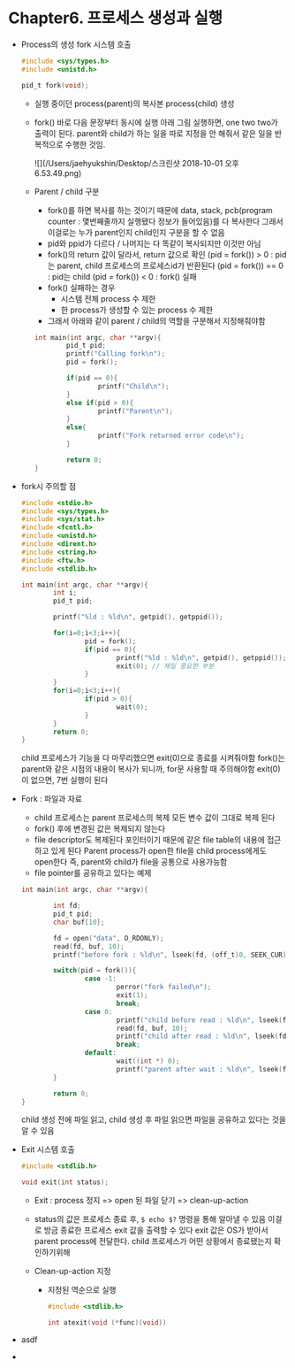 # Chapter6. 프로세스 생성과 실행 

- Process의 생성
  fork 시스템 호출

  ```c
  #include <sys/types.h>
  #include <unistd.h>

  pid_t fork(void);
  ```

  - 실행 중이던 process(parent)의 복사본 process(child) 생성

  - fork() 바로 다음 문장부터 동시에 실행
    아래 그림 실행하면, one two two가 출력이 된다.
    parent와 child가 하는 일을 따로 지정을 안 해줘서 같은 일을 반복적으로 수행한 것임.

    ![](/Users/jaehyukshin/Desktop/스크린샷 2018-10-01 오후 6.53.49.png)

  - Parent / child 구분

    - fork()를 하면 복사를 하는 것이기 때문에 data, stack, pcb(program counter : 몇번째줄까지 실행됐다 정보가 들어있음)를 다 복사한다
      그래서 이걸로는 누가 parent인지 child인지 구분을 할 수 없음
    - pid와 ppid가 다르다 / 나머지는 다 똑같이 복사되지만 이것만 아님
    - fork()의 return 값이 달라서, return 값으로 확인
      (pid = fork()) > 0 : pid는 parent, child 프로세스의 프로세스id가 반환된다
      (pid = fork()) == 0 : pid는 child
      (pid = fork()) < 0 : fork() 실패
    - fork() 실패하는 경우
      - 시스템 전체 process 수 제한
      - 한 process가 생성할 수 있는 process 수 제한
    - 그래서 아래와 같이 parent / child의 역할을 구분해서 지정해줘야함

    ```c
    int main(int argc, char **argv){
            pid_t pid;
            printf("Calling fork\n");
            pid = fork();

            if(pid == 0){
                    printf("Child\n");
            }
            else if(pid > 0){
                    printf("Parent\n");
            }
            else{
                    printf("Fork returned error code\n");
            }

            return 0;       
    }
    ```

- fork시 주의할 점

  ```c
  #include <stdio.h>
  #include <sys/types.h>
  #include <sys/stat.h>
  #include <fcntl.h>
  #include <unistd.h>
  #include <dirent.h>
  #include <string.h>
  #include <ftw.h>
  #include <stdlib.h>

  int main(int argc, char **argv){
          int i;
          pid_t pid;

          printf("%ld : %ld\n", getpid(), getppid());

          for(i=0;i<3;i++){
                  pid = fork();
                  if(pid == 0){
                          printf("%ld : %ld\n", getpid(), getppid());
                          exit(0); // 제일 중요한 부분
                  }
          }
          for(i=0;i<3;i++){
                  if(pid > 0){
                          wait(0);
                  }
          }
          return 0;
  }
  ```

  child 프로세스가 기능을 다 마무리했으면 exit(0)으로 종료를 시켜줘야함
  fork()는 parent와 같은 시점의 내용이 복사가 되니까, for문 사용할 때 주의해야함
  exit(0)이 없으면, 7번 실행이 된다

- Fork : 파일과 자료

  - child 프로세스는 parent 프로세스의 복제
    모든 변수 값이 그대로 복제 된다
  - fork() 후에 변경된 값은 복제되지 않는다
  - file descriptor도 복제된다
    포인터이기 때문에 같은 file table의 내용에 접근하고 있게 된다
    Parent process가 open한 file을 child process에게도 open한다
    즉, parent와 child가 file을 공통으로 사용가능함
  - file pointer를 공유하고 있다는 예제

  ```c
  int main(int argc, char **argv){

          int fd;
          pid_t pid;
          char buf[10];

          fd = open("data", O_RDONLY);
          read(fd, buf, 10);
          printf("before fork : %ld\n", lseek(fd, (off_t)0, SEEK_CUR));

          switch(pid = fork()){
                  case -1:
                          perror("fork failed\n");
                          exit(1);
                          break;
                  case 0:
                          printf("child before read : %ld\n", lseek(fd, (off_t)0, SEEK_CUR));
                          read(fd, buf, 10);
                          printf("child after read : %ld\n", lseek(fd, (off_t)0, SEEK_CUR));
                          break;
                  default:
                          wait((int *) 0);
                          printf("parent after wait : %ld\n", lseek(fd, (off_t)0, SEEK_CUR));
          }

          return 0;
  }
  ```

  child 생성 전에 파일 읽고, child 생성 후 파일 읽으면 파일을 공유하고 있다는 것을 알 수 있음

- Exit 시스템 호출

  ```c
  #include <stdlib.h>

  void exit(int status);
  ```

  - Exit : process 정지 => open 된 파일 닫기 => clean-up-action

  - status의 값은 프로세스 종료 후, `$ echo $?` 명령을 통해 알아낼 수 있음
    이걸로 방금 종료한 프로세스 exit 값을 출력할 수 있다
    exit 값은 OS가 받아서 parent process에 전달한다. child 프로세스가 어떤 상황에서 종료됐는지 확인하기위해

  - Clean-up-action 지정

    - 지정된 역순으로 실행

      ```c
      #include <stdlib.h>

      int atexit(void (*func)(void))
      ```

- asdf

- ​


